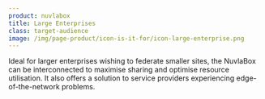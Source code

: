 ```yaml
---
product: nuvlabox
title: Large Enterprises
class: target-audience
image: /img/page-product/icon-is-it-for/icon-large-enterprise.png
---
```

Ideal for larger enterprises wishing to federate smaller sites, the NuvlaBox can be interconnected to maximise sharing and optimise resource utilisation. It also offers a solution to service providers experiencing edge-of-the-network problems.
